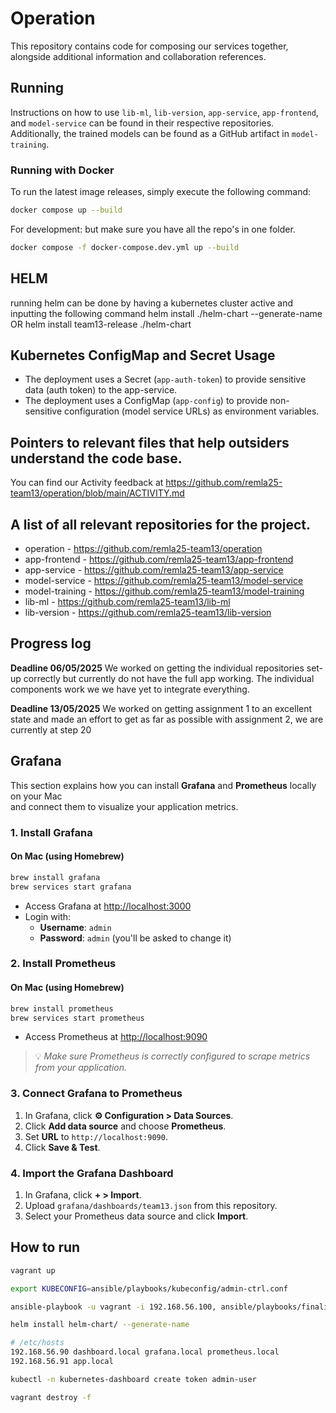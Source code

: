 # Operation
This repository contains code for composing our services together, alongside additional information and collaboration references.

## Running
Instructions on how to use `lib-ml`, `lib-version`, `app-service`, `app-frontend`, and `model-service` can be found in their respective repositories. Additionally, the trained models can be found as a GitHub artifact in `model-training`.

### Running with Docker
To run the latest image releases, simply execute the following command:

```bash
docker compose up --build
```

For development: but make sure you have all the repo's in one folder. 

```bash
docker compose -f docker-compose.dev.yml up --build
```

## HELM
running helm can be done by having a kubernetes cluster active and inputting the following command
helm install ./helm-chart --generate-name OR
helm install team13-release ./helm-chart

## Kubernetes ConfigMap and Secret Usage

- The deployment uses a Secret (`app-auth-token`) to provide sensitive data (auth token) to the app-service.
- The deployment uses a ConfigMap (`app-config`) to provide non-sensitive configuration (model service URLs) as environment variables.

## Pointers to relevant files that help outsiders understand the code base.
You can find our Activity feedback at https://github.com/remla25-team13/operation/blob/main/ACTIVITY.md

## A list of all relevant repositories for the project.
- operation - https://github.com/remla25-team13/operation
- app-frontend - https://github.com/remla25-team13/app-frontend
- app-service - https://github.com/remla25-team13/app-service
- model-service - https://github.com/remla25-team13/model-service
- model-training - https://github.com/remla25-team13/model-training
- lib-ml - https://github.com/remla25-team13/lib-ml
- lib-version - https://github.com/remla25-team13/lib-version

## Progress log
**Deadline 06/05/2025** We worked on getting the individual repositories set-up correctly but currently do not have the full app working. The individual components work we we have yet to integrate everything.

**Deadline 13/05/2025** We worked on getting assignment 1 to an excellent state and made an effort to get as far as possible with assignment 2, we are currently at step 20

## Grafana

This section explains how you can install **Grafana** and **Prometheus** locally on your Mac  
and connect them to visualize your application metrics.

### 1. Install Grafana

#### On Mac (using Homebrew)
```bash
brew install grafana
brew services start grafana
```

- Access Grafana at [http://localhost:3000](http://localhost:3000)
- Login with:
  - **Username**: `admin`
  - **Password**: `admin` (you'll be asked to change it)

### 2. Install Prometheus

#### On Mac (using Homebrew)
```bash
brew install prometheus
brew services start prometheus
```

- Access Prometheus at [http://localhost:9090](http://localhost:9090)

> 💡 _Make sure Prometheus is correctly configured to scrape metrics from your application._

### 3. Connect Grafana to Prometheus

1. In Grafana, click **⚙️  Configuration > Data Sources**.
2. Click **Add data source** and choose **Prometheus**.
3. Set **URL** to `http://localhost:9090`.
4. Click **Save & Test**.

### 4. Import the Grafana Dashboard

1. In Grafana, click **+ > Import**.
2. Upload `grafana/dashboards/team13.json` from this repository.
3. Select your Prometheus data source and click **Import**.


## How to run

```bash
vagrant up

export KUBECONFIG=ansible/playbooks/kubeconfig/admin-ctrl.conf

ansible-playbook -u vagrant -i 192.168.56.100, ansible/playbooks/finalization.yml

helm install helm-chart/ --generate-name

# /etc/hosts
192.168.56.90 dashboard.local grafana.local prometheus.local
192.168.56.91 app.local

kubectl -n kubernetes-dashboard create token admin-user

vagrant destroy -f
```